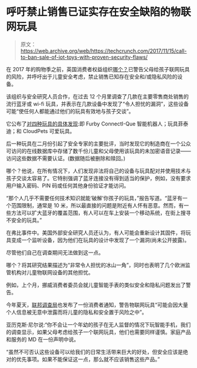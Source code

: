 # 呼吁禁止销售已证实存在安全缺陷的物联网玩具

> 原文：<https://web.archive.org/web/https://techcrunch.com/2017/11/15/call-to-ban-sale-of-iot-toys-with-proven-security-flaws/>

在 2017 年的购物季之前，英国消费者权益组织[哪个？](https://web.archive.org/web/20230307164442/https://www.which.co.uk/news/2017/11/safety-alert-see-how-easy-it-is-for-almost-anyone-to-hack-your-childs-connected-toys/)已警告父母给孩子联网玩具的风险，并呼吁出于儿童安全考虑，禁止销售已知存在安全和/或隐私风险的设备。

该组织与安全研究人员合作，在过去 12 个月里调查了几款在主要零售商处销售的流行蓝牙或 wi-fi 玩具，并表示在几款设备中发现了“令人担忧的漏洞”，这些设备可能“使任何人都能通过他们的玩具有效地与孩子交谈”。

它公布了[对四种玩具的具体发现](https://web.archive.org/web/20230307164442/https://www.which.co.uk/news/2017/11/safety-alert-see-how-easy-it-is-for-almost-anyone-to-hack-your-childs-connected-toys/):即 Furby ConnectI-Que 智能机器人；玩具菲泰迪；和 CloudPets 可爱玩具。

后一种玩具在二月份引起了安全专家的主要批评，当时发现它的制造商在一个公众可访问的在线数据库中存储了数千份儿童和父母使用该玩具的未加密语音记录——访问这些数据不需要认证。(数据随后被删除和赎回。)

哪个？他说，在所有情况下，人们发现非法将自己的设备与玩具配对并使用技术与孩子交谈太容易了。它特别强调了蓝牙连接没有得到适当的保护，例如，没有要求用户输入密码、PIN 码或任何其他身份验证才能访问。

“那个人几乎不需要任何技术知识就能‘破解’你孩子的玩具，”报告写道。“蓝牙有一个范围限制，通常是 10 米，所以最直接的问题是附近有人怀有恶意。然而，有一些方法可以扩大蓝牙的覆盖范围，有人可以在车上安装一个移动系统，在街上搜寻不安全的玩具。”

在弗比事件中。美国外部安全研究人员还认为，有人可能会重新设计其固件，将玩具变成一个监听设备，因为他们在玩具的设计中发现了一个漏洞(尚未公开披露)。

尽管他们自己在调查期间无法做到这一点。

哪个？将其研究结果描述为“非常令人担忧的冰山一角”，同时也表明了几个欧洲监管机构对儿童物联网设备的其他担忧。

例如，上个月，挪威消费者委员会就儿童智能手表的类似安全和隐私问题发出了警告。

今年夏天，[联邦调查局](https://web.archive.org/web/20230307164442/https://www.ic3.gov/media/2017/170717.aspx)也发布了一份消费者通知，警告物联网玩具“可能会因大量个人信息被无意中泄露而将儿童的隐私和安全置于风险之中”。

亚历克斯·尼尔说:“你不会让一个年幼的孩子在无人监督的情况下玩智能手机，我们的调查显示，如果父母考虑给孩子一个联网玩具，他们也需要同样谨慎。家庭产品和服务的 MD 在一份声明中说。

“虽然不可否认这些设备可以给我们的日常生活带来巨大的好处，但安全应该是绝对的优先事项。如果不能保证这一点，那么就不应该销售这些产品。”